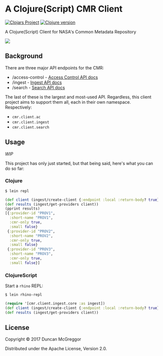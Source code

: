 # A Clojure(Script) CMR Client

<!--
[![Build Status][travis badge]][travis]
[![Dependencies Status][deps-badge]][deps]
/-->
[![Clojars Project][clojars-badge]][clojars] [![Clojure version][clojure-v]](project.clj)
<!--
[![Tag][tag-badge]][tag]
/-->

A Clojure(Script) Client for NASA's Common Metadata Repository

[![][logo]][logo]


## Background

There are three major API endpoints for the CMR:

* /access-control - [Access Control API docs][ac-api-docs]
* /ingest - [Ingest API docs][ingest-api-docs]
* /search - [Search API docs][search-api-docs]

The last of these is the largest and most-used API. Regardless, this client
project aims to support them all, each in their own namespace. Respectively:

* `cmr.client.ac`
* `cmr.client.ingest`
* `cmr.client.search`


## Usage

*WIP*

This project has only just started, but that being said, here's what you can
do so far:


### Clojure

```bash
$ lein repl
```
```clj
(def client (ingest/create-client {:endpoint :local :return-body? true}))
(def results (ingest/get-providers client))
(pprint results)
[{:provider-id "PROV1",
  :short-name "PROV1",
  :cmr-only true,
  :small false}
 {:provider-id "PROV2",
  :short-name "PROV2",
  :cmr-only true,
  :small false}
 {:provider-id "PROV3",
  :short-name "PROV3",
  :cmr-only true,
  :small false}]
```


### ClojureScript

Start a `rhino` REPL:

```bash
$ lein rhino-repl
```
```clj
(require '[cmr.client.ingest.core :as ingest])
(def client (ingest/create-client {:endpoint :local :return-body? true}))
(def results (ingest/get-providers client))
```


## License

Copyright © 2017 Duncan McGreggor

Distributed under the Apache License, Version 2.0.


<!-- Named page links below: /-->

[logo]: misc/images/ohboyohboyohboy.gif
[travis]: https://travis-ci.org/oubiwann/cmr-client
[travis badge]: https://img.shields.io/travis/oubiwann/cmr-client.svg

[deps]: http://jarkeeper.com/gov.nasa.earthdata/cmr-client
[deps-badge]: http://jarkeeper.com/clojusc/gov.nasa.earthdata/cmr-client.svg
[tag-badge]: https://img.shields.io/github/tag/gov.nasa.earthdata/cmr-client.svg
[tag]: https://github.com/clojusc/dragon/tags
[clojure-v]: https://img.shields.io/badge/clojure-1.8.0-blue.svg
[jdk-v]: https://img.shields.io/badge/jdk-1.7+-blue.svg
[clojars]: https://clojars.org/gov.nasa.earthdata/cmr-client
[clojars-badge]: https://img.shields.io/clojars/v/gov.nasa.earthdata/cmr-client.svg

[ac-api-docs]: https://cmr.earthdata.nasa.gov/access-control/site/docs/access-control/api.html
[ingest-api-docs]: https://cmr.earthdata.nasa.gov/ingest/site/docs/ingest/api.html
[search-api-docs]: https://cmr.earthdata.nasa.gov/search/site/docs/search/api.html
